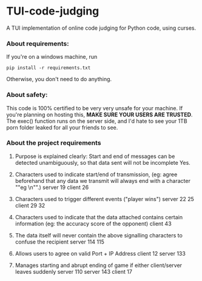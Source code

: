 # TUI-code-judging
A TUI implementation of online code judging for Python code, using curses.

### About requirements:
If you're on a windows machine, run

```
pip install -r requirements.txt
```

Otherwise, you don't need to do anything.


### About safety:
This code is 100% certified to be very very unsafe for your machine. If you're planning on hosting this, **MAKE SURE YOUR USERS ARE TRUSTED**. The exec() function runs on the server side, and I'd hate to see your 1TB porn folder leaked for all your friends to see.

### About the project requirements
1. Purpose is explained clearly: Start and end of messages can be detected unambiguously, so that data sent will not be incomplete
Yes.

2. Characters used to indicate start/end of transmission, (eg: agree beforehand that any data we transmit will always end with a character ""eg \n"".)
server 19
client 26

3. Characters used to trigger different events ("player wins")
server 22 25
client 29 32

4. Characters used to indicate that the data attached contains certain information (eg: the accuracy score of the opponent)
client 43

5. The data itself will never contain the above signalling characters to confuse the recipient
server 114 115

6. Allows users to agree on valid Port + IP Address
client 12
server 133

7. Manages starting and abrupt ending of game if either client/server leaves suddenly
server 110
server 143
client 17
